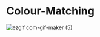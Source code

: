 # Colour-Matching

![ezgif com-gif-maker (5)](https://user-images.githubusercontent.com/75137438/187040326-4eb38fb8-ba26-4cdf-a9a6-0dad664637d7.gif)
